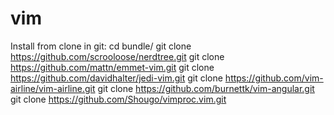 # vim
Install from clone in git:
cd bundle/
git clone https://github.com/scrooloose/nerdtree.git
git clone https://github.com/mattn/emmet-vim.git
git clone https://github.com/davidhalter/jedi-vim.git
git clone https://github.com/vim-airline/vim-airline.git
git clone https://github.com/burnettk/vim-angular.git
git clone https://github.com/Shougo/vimproc.vim.git
